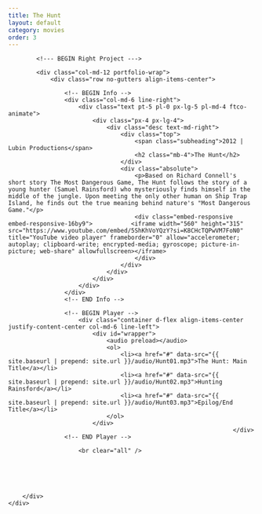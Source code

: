 ```yaml
---
title: The Hunt
layout: default
category: movies
order: 3
---
```


<section class="ftco-section ftco-no-pt ftco-no-pb">
    <div class="container px-md-0">
        <div class="row d-flex no-gutters">
            

            <!--- BEGIN Right Project --->

            <div class="col-md-12 portfolio-wrap">
                <div class="row no-gutters align-items-center">
                                                        
                    <!-- BEGIN Info -->
                    <div class="col-md-6 line-right">
                        <div class="text pt-5 pl-0 px-lg-5 pl-md-4 ftco-animate">
                            <div class="px-4 px-lg-4">
                                <div class="desc text-md-right">
                                    <div class="top">
                                        <span class="subheading">2012 | Lubin Productions</span>
                                        <h2 class="mb-4">The Hunt</h2>
                                    </div>
                                    <div class="absolute">
                                        <p>Based on Richard Connell's short story The Most Dangerous Game, The Hunt follows the story of a young hunter (Samuel Rainsford) who mysteriously finds himself in the middle of the jungle. Upon meeting the only other human on Ship Trap Island, he finds out the true meaning behind nature's "Most Dangerous Game."</p>
                                        <div class="embed-responsive embed-responsive-16by9">           <iframe width="560" height="315" src="https://www.youtube.com/embed/5ShKhVoYQzY?si=K8CHcTQPwVM7FoN0" title="YouTube video player" frameborder="0" allow="accelerometer; autoplay; clipboard-write; encrypted-media; gyroscope; picture-in-picture; web-share" allowfullscreen></iframe>
                                        </div>
                                    </div>
                                </div>
                            </div>
                        </div>
                    </div>
                    <!-- END Info -->
                    
                    <!-- BEGIN Player -->
                        <div class="container d-flex align-items-center justify-content-center col-md-6 line-left">
                            <div id="wrapper">
                                <audio preload></audio>
                                <ol>
                                    <li><a href="#" data-src="{{ site.baseurl | prepend: site.url }}/audio/Hunt01.mp3">The Hunt: Main Title</a></li>
                                    <li><a href="#" data-src="{{ site.baseurl | prepend: site.url }}/audio/Hunt02.mp3">Hunting Rainsford</a></li>
                                    <li><a href="#" data-src="{{ site.baseurl | prepend: site.url }}/audio/Hunt03.mp3">Epilog/End Title</a></li>
                                </ol>
                            </div>
                                                                    </div>
                    <!-- END Player -->

                        <br clear="all" />
<br />
<br clear="all" />
<br />
                </div>
            </div>
            <!-- END Right Project -->
            
        </div>
    </div>
</section>
